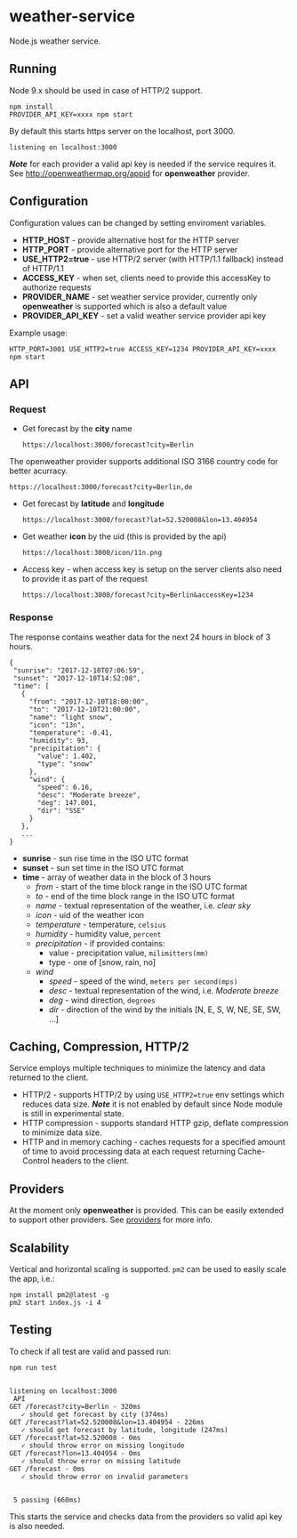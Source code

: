 # weather-service
Node.js weather service.

## Running

Node 9.x should be used in case of HTTP/2 support.

```
npm install
PROVIDER_API_KEY=xxxx npm start
```

By default this starts https server on the localhost, port 3000.
```
listening on localhost:3000
```

***Note*** for each provider a valid api key is needed if the service requires it. See
http://openweathermap.org/appid for **openweather** provider.

## Configuration

Configuration values can be changed by setting enviroment variables.

* **HTTP_HOST** - provide alternative host for the HTTP server
* **HTTP_PORT** - provide alternative port for the HTTP server
* **USE_HTTP2=true** - use HTTP/2 server (with HTTP/1.1 fallback) instead of HTTP/1.1
* **ACCESS_KEY** - when set, clients need to provide this accessKey to authorize requests
* **PROVIDER_NAME** - set weather service provider, currently only **openweather** is supported
which is also a default value
* **PROVIDER_API_KEY** - set a valid weather service provider api key

Example usage:
```
HTTP_PORT=3001 USE_HTTP2=true ACCESS_KEY=1234 PROVIDER_API_KEY=xxxx npm start
```

## API

### Request
* Get forecast by the **city** name

    ```https://localhost:3000/forecast?city=Berlin```

 The openweather provider supports additional ISO 3166 country code for better acurracy.

 `https://localhost:3000/forecast?city=Berlin,de`

* Get forecast by **latitude** and **longitude**

    ```https://localhost:3000/forecast?lat=52.520008&lon=13.404954```

* Get weather **icon** by the uid (this is provided by the api)

    ```https://localhost:3000/icon/11n.png```

 * Access key - when access key is setup on the server clients also need to provide it as part of
 the request

    ```https://localhost:3000/forecast?city=Berlin&accessKey=1234```

### Response

 The response contains weather data for the next 24 hours in block of 3 hours.

 ```
 {
  "sunrise": "2017-12-10T07:06:59",
  "sunset": "2017-12-10T14:52:08",
  "time": [
    {
      "from": "2017-12-10T18:00:00",
      "to": "2017-12-10T21:00:00",
      "name": "light snow",
      "icon": "13n",
      "temperature": -0.41,
      "humidity": 93,
      "precipitation": {
        "value": 1.402,
        "type": "snow"
      },
      "wind": {
        "speed": 6.16,
        "desc": "Moderate breeze",
        "deg": 147.001,
        "dir": "SSE"
      }
    },
    ...
 }
```

 * **sunrise** - sun rise time in the ISO UTC format
 * **sunset** - sun set time in the ISO UTC format
 * **time** - array of weather data in the block of 3 hours
    * *from* - start of the time block range in the ISO UTC format
    * *to* - end of the time block range in the ISO UTC format
    * *name* - textual representation of the weather, i.e. *clear sky*
    * *icon* - uid of the weather icon
    * *temperature* - temperature, `celsius`
    * *humidity* - humidity value, `percent`
    * *precipitation* - if provided contains:
        * value - precipitation value, `milimitters(mm)`
        * type - one of [snow, rain, no]
    * *wind*
        * *speed* - speed of the wind, `meters per second(mps)`
        * *desc* - textual representation of the wind, i.e. *Moderate breeze*
        * *deg* - wind direction, `degrees`
        * *dir* - direction of the wind by the initials [N, E, S, W, NE, SE, SW, ...]

## Caching, Compression, HTTP/2

Service employs multiple techniques to minimize the latency and data returned to the client.
* HTTP/2 - supports HTTP/2 by using `USE_HTTP2=true` env settings which reduces data size.
***Note*** it is not enabled by default since Node module is still in experimental state.
 * HTTP compression - supports standard HTTP gzip, deflate compression to minimize data size.
 * HTTP and in memory caching - caches requests for a specified amount of time to avoid processing
 data at each request returning Cache-Control headers to the client.

## Providers

 At the moment only **openweather** is provided. This can be easily extended to support other
 providers. See [providers](providers) for more info.

## Scalability

 Vertical and horizontal scaling is supported. `pm2` can be used to easily scale the app, i.e.:

 ```
 npm install pm2@latest -g
 pm2 start index.js -i 4
 ```

## Testing

 To check if all test are valid and passed run:

 ```
 npm run test


 listening on localhost:3000
  API
GET /forecast?city=Berlin - 320ms
    ✓ should get forecast by city (374ms)
GET /forecast?lat=52.520008&lon=13.404954 - 226ms
    ✓ should get forecast by latitude, longitude (247ms)
GET /forecast?lat=52.520008 - 0ms
    ✓ should throw error on missing longitude
GET /forecast?lon=13.404954 - 0ms
    ✓ should throw error on missing latitude
GET /forecast - 0ms
    ✓ should throw error on invalid parameters


  5 passing (660ms)
 ```

 This starts the service and checks data from the providers so valid api key is also needed.
